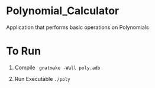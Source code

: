 # Polynomial_Calculator
Application that performs basic operations on Polynomials


# To Run

1. Compile
``` gnatmake -Wall poly.adb```

2. Run Executable
```./poly ```
